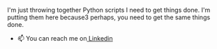 

I'm just throwing together Python scripts I need to get things done.
I'm putting them here because3 perhaps, you need to get the same things done.

- 📫 You can reach me on<a href=https://www.linkedin.com/in/the-jim-black/> Linkedin</a>

<!---

--->
